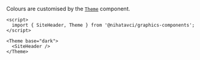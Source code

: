 Colours are customised by the [`Theme`](?path=/docs/theming-theme--default) component.

```svelte
<script>
  import { SiteHeader, Theme } from '@nihatavci/graphics-components';
</script>

<Theme base="dark">
  <SiteHeader />
</Theme>
```

